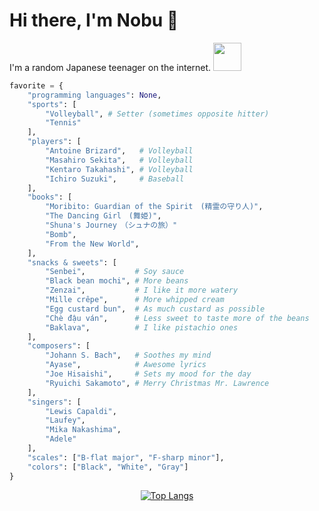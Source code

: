 # Hi there, I'm Nobu 👋

I'm a random Japanese teenager on the internet. <img src="https://user-images.githubusercontent.com/60306074/160750010-f3fe0b78-0090-4f61-be39-9a9ba9f29b3a.gif" width="45"> 
<be>

<!--

Project ideas
 - https://github.com/adam-mcdaniel/rsa
 - https://github.com/adam-mcdaniel/vpn
 - Rapid note-taking app, like how I write notes on sticky notes
 
 - Generating Songs With Neural Networks (https://github.com/HackerPoet/Composer)
 - Fractal visualizer
 - Keyboard-controlled mouse
 - Face from sketches (https://github.com/HackerPoet/DeepDoodle)
 - Image into ASCII art (https://www.youtube.com/watch?v=gg40RWiaHRY&t=0s)
 - 2048 with Raylib
-->


<!--
Stuff to learn:
 - Rust        [Rocket, Tauri, Iroh]
 - Haskell  
 - C++         [ROS, CMake, Meson]
 - Python      [Flask, FastAPI, Django]
-->

```python
favorite = {
    "programming languages": None,
    "sports": [
        "Volleyball", # Setter (sometimes opposite hitter)
        "Tennis"
    ],
    "players": [
        "Antoine Brizard",   # Volleyball
        "Masahiro Sekita",   # Volleyball
        "Kentaro Takahashi", # Volleyball
        "Ichiro Suzuki",     # Baseball
    ],
    "books": [
        "Moribito: Guardian of the Spirit　(精霊の守り人)",
        "The Dancing Girl　(舞姫)",
        "Shuna's Journey　（シュナの旅）"
        "Bomb",
        "From the New World",
    ],
    "snacks & sweets": [
        "Senbei",           # Soy sauce 
        "Black bean mochi", # More beans
        "Zenzai",           # I like it more watery
        "Mille crêpe",      # More whipped cream
        "Egg custard bun",  # As much custard as possible
        "Chè đậu ván",      # Less sweet to taste more of the beans
        "Baklava",          # I like pistachio ones
    ],
    "composers": [
        "Johann S. Bach",   # Soothes my mind
        "Ayase",            # Awesome lyrics
        "Joe Hisaishi",     # Sets my mood for the day
        "Ryuichi Sakamoto", # Merry Christmas Mr. Lawrence
    ],
    "singers": [
        "Lewis Capaldi",
        "Laufey",         
        "Mika Nakashima", 
        "Adele" 
    ],
    "scales": ["B-flat major", "F-sharp minor"],
    "colors": ["Black", "White", "Gray"]
}
```

<!--
"J-pop idols": [
        "Buono!",           # Cutest!
        "The Checkers",     # Weird hair of Fumiya Fujii
        "Akina Nakamori",   # Best overall in the 80s
        "Chisato Moritaka", # Best style in the 80s && 90s
    ]

"K-pop idols": {
        "IVE": [
            "Leeseo",
            "Yujin",
        ],
        "Momoland": "Nancy",
        "Twice": "Sana",
        "BTS": "Jungkook",
        "ILLIT": "Iroha", 
        "Le Sserafim": "Yunjin",
        "NewJeans": "Hanni"
    }
-->

<div align="center">

<!-- <a href="https://github.com/bichanna/github-stats#gh-dark-mode-only">
<img src="https://github.com/bichanna/github-stats/blob/master/generated/overview.svg#gh-dark-mode-only" />
<img src="https://github.com/bichanna/github-stats/blob/master/generated/languages.svg#gh-dark-mode-only" />
</a> -->

[![Top Langs](https://github-readme-stats.vercel.app/api/top-langs/?username=bichanna&langs_count=10&layout=compact)](https://github.com/anuraghazra/github-readme-stats)

</div>
